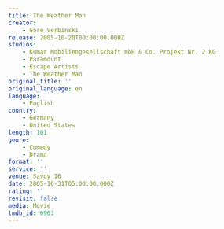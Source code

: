 ```yaml
---
title: The Weather Man
creator:
    - Gore Verbinski
release: 2005-10-20T00:00:00.000Z
studios:
    - Kumar Mobiliengesellschaft mbH & Co. Projekt Nr. 2 KG
    - Paramount
    - Escape Artists
    - The Weather Man
original_title: ''
original_language: en
language:
    - English
country:
    - Germany
    - United States
length: 101
genre:
    - Comedy
    - Drama
format: ''
service: ''
venue: Savoy 16
date: 2005-10-31T05:00:00.000Z
rating: ''
revisit: false
media: Movie
tmdb_id: 6963
---
```



